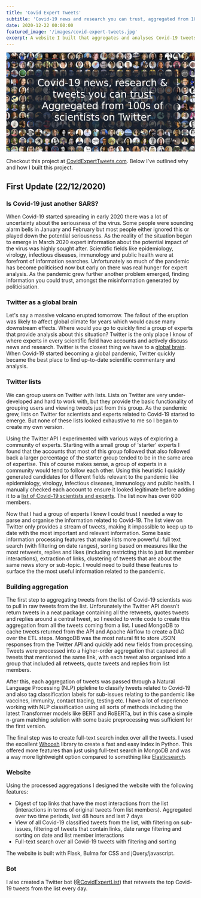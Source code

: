 ```yaml
---
title: 'Covid Expert Tweets'
subtitle: 'Covid-19 news and research you can trust, aggregated from 100s of scientists on Twitter.'
date: 2020-12-22 00:00:00
featured_image: '/images/covid-expert-tweets.jpg'
excerpt: A website I built that aggregates and analyses Covid-19 tweets from over 500 scientists and experts on Twitter. The aim of this project is to provide a highly trustworthy source of information relating to the pandemic. Site includes a digest of top links, topic filtering and search.
---
```


![](/images/covid-expert-tweets.jpg)


Checkout this project at <a href="wwww.covidexperttweets.com">CovidExpertTweets.com</a>. Below I've outlined why and how I built this project.


## First Update (22/12/2020)


### Is Covid-19 just another SARS?


When Covid-19 started spreading in early 2020 there was a lot of uncertainty about the seriousness of the virus. Some people were sounding alarm bells in January and February but most people either ignored this or played down the potential seriousness. As the reality of the situation began to emerge in March 2020 expert information about the potential impact of the virus was highly sought after. Scientific fields like epidemiology, virology, infectious diseases, immunology and public health were at forefront of information searches. Unfortunately so much of the pandemic has become politicised now but early on there was real hunger for expert analysis. As the pandemic grew further another problem emerged, finding information you could trust, amongst the misinformation generated by politicisation.


### Twitter as a global brain


Let's say a massive volcano erupted tomorrow. The fallout of the eruption was likely to affect global climate for years which would cause many downstream effects. Where would you go to quickly find a group of experts that provide analysis about this situation? Twitter is the only place I know of where experts in every scientific field have accounts and actively discuss news and research. Twitter is the closest thing we have to a <a href="https://kk.org/thetechnium/dimensions-of-t/">global brain</a>. When Covid-19 started becoming a global pandemic, Twitter quickly became the best place to find up-to-date scientific commentary and analysis.


### Twitter lists


We can group users on Twitter with lists. Lists on Twitter are very under-developed and hard to work with, but they provide the basic functionality of grouping users and viewing tweets just from this group. As the pandemic grew, lists on Twitter for scientists and experts related to Covid-19 started to emerge. But none of these lists looked exhaustive to me so I began to create my own version. 

Using the Twitter API I experimented with various ways of exploring a community of experts. Starting with a small group of 'starter' experts I found that the accounts that most of this group followed that also followed back a larger percentage of the starter group tended to be in the same area of expertise. This of course makes sense, a group of experts in a community would tend to follow each other. Using this heuristic I quickly generated candidates for different fields relevant to the pandemic like epidemiology, virology, infectious diseases, immunology and public health. I manually checked each account to ensure it looked legitimate before adding it to a <a href="https://twitter.com/i/lists/1290732445008982016">list of Covid-19 scientists and experts</a>. The list now has over 600 members.

Now that I had a group of experts I knew I could trust I needed a way to parse and organise the information related to Covid-19. The list view on Twitter only provides a stream of tweets, making it impossible to keep up to date with the most important and relevant information. Some basic information processing features that make lists more powerful: full text search (with filtering on date ranges), sorting based on measures like the most retweets, replies and likes (including restricting this to just list member interactions), extraction of links, clustering of tweets that are about the same news story or sub-topic. I would need to build these features to surface the the most useful information related to the pandemic.


### Building aggregation


The first step to aggregating tweets from the list of Covid-19 scientists was to pull in raw tweets from the list. Unforunately the Twitter API doesn't return tweets in a neat package containing all the retweets, quotes tweets and replies around a central tweet, so I needed to write code to create this aggregation from all the tweets coming from a list. I used MongoDB to cache tweets returned from the API and Apache Airflow to create a DAG over the ETL steps. MongoDB was the most natural fit to store JSON responses from the Twitter API and quickly add new fields from processing. Tweets were processed into a higher-order aggregation that captured all tweets that mentioned the same link, with each tweet also organised into a group that included all retweets, quote tweets and replies from list members. 

After this, each aggregation of tweets was passed through a Natural Language Processing (NLP) pipleline to classify tweets related to Covid-19 and also tag classification labels for sub-issues relating to the pandemic like vaccines, immunity, contact tracing, testing etc. I have a lot of experience working with NLP classification using all sorts of methods including the latest Transformer models like BERT and RoBERTa, but in this case a simple n-gram matching solution with some basic preprocessing was sufficient for the first version.

The final step was to create full-text search index over all the tweets. I used the excellent <a href="https://whoosh.readthedocs.io/en/latest/intro.html">Whoosh</a> library to create a fast and easy index in Python. This offered more features than just using full-text search in MongoDB and was a way more lightweight option compared to something like <a href="https://www.elastic.co/">Elasticsearch</a>. 


### Website


Using the processed aggregations I designed the website with the following features:

* Digest of top links that have the most interactions from the list (interactions in terms of original tweets from list members). Aggregated over two time periods, last 48 hours and last 7 days
* View of all Covid-19 classified tweets from the list, with filtering on sub-issues, filtering of tweets that contain links, date range filtering and sorting on date and list member interactions
* Full-text search over all Covid-19 tweets with filtering and sorting

The website is built with Flask, Bulma for CSS and jQuery/javascript.


### Bot


I also created a Twitter bot (<a href="https://twitter.com/CovidExpertList">@CovidExpertList</a>) that retweets the top Covid-19 tweets from the list every day. 
